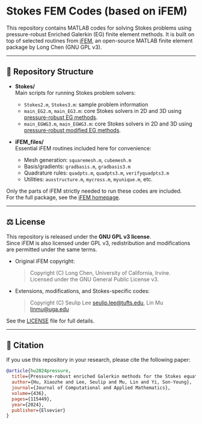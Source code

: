 # Stokes FEM Codes (based on iFEM)

This repository contains MATLAB codes for solving Stokes problems using pressure-robust Enriched Galerkin (EG) finite element methods. It is built on top of selected routines from [iFEM](https://www.math.uci.edu/~chenlong/programming.html), an open-source MATLAB finite element package by Long Chen (GNU GPL v3).

---

## 📂 Repository Structure

- **Stokes/**  
  Main scripts for running Stokes problem solvers:  
  - `Stokes2.m`, `Stokes3.m`: sample problem information
  - `main_EG2.m`, `main_EG3.m`: core Stokes solvers in 2D and 3D using [pressure-robust EG methods](https://doi.org/10.1016/j.cam.2023.115449).
  - `main_EGWG3.m`, `main_EGWG3.m`: core Stokes solvers in 2D and 3D using [pressure-robust modified EG methods](https://doi.org/10.1016/j.camwa.2024.04.023).

- **iFEM_files/**  
  Essential iFEM routines included here for convenience:  
  - Mesh generation: `squaremesh.m`, `cubemesh.m`  
  - Basis/gradients: `gradbasis.m`, `gradbasis3.m`  
  - Quadrature rules: `quadpts.m`, `quadpts3.m`, `verifyquadpts3.m`  
  - Utilities: `auxstructure.m`, `mycross.m`, `myunique.m`, etc.  

Only the parts of iFEM strictly needed to run these codes are included.  
For the full package, see the [iFEM homepage](https://www.math.uci.edu/~chenlong/programming.html).

---

## ⚖️ License

This repository is released under the **GNU GPL v3 license**.  
Since iFEM is also licensed under GPL v3, redistribution and modifications are permitted under the same terms.  

- Original iFEM copyright:  
  > Copyright (C) Long Chen, University of California, Irvine.  
  > Licensed under the GNU General Public License v3.  

- Extensions, modifications, and Stokes-specific codes:  
  > Copyright (C) Seulip Lee <seulip.lee@tufts.edu>, Lin Mu <linmu@uga.edu>

See the [LICENSE](LICENSE) file for full details.

---

## 📖 Citation

If you use this repository in your research, please cite the following paper:

```bibtex
@article{hu2024pressure,
  title={Pressure-robust enriched Galerkin methods for the Stokes equations},
  author={Hu, Xiaozhe and Lee, Seulip and Mu, Lin and Yi, Son-Young},
  journal={Journal of Computational and Applied Mathematics},
  volume={436},
  pages={115449},
  year={2024},
  publisher={Elsevier}
}

